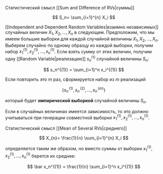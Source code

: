 
Статистический смысл [[Sum and Difference of RVs|суммы]]

$$
S_n= \sum_{i=1}^{n} X_i
$$

[[Independent and Dependent Random Variables|взаимно независимых]] случайных величин $X_1, X_2,\ldots, X_n$ в следующем. Предположим, что мы имеем большие выборки для каждой случайной величины $X_1, X_2,\ldots, X_n$. Выберем случайно по одному образцу из каждой выборки, получим набор $x_1^{(1)}, x_2^{(1)}, \ldots, x_n^{(1)}$. Если взять сумму от этих величин, получим одну [[Random Variable|реализацию]] $s_n^{(1)}$ случайной величины $S_n$:

$$
s_n^{(1)} = \sum_{i=1}^n  x_i^{(1)}
$$

Если повторить это $m$ раз, сформируется набор из $m$ реализаций

$$
\bigl\{s_n^{\,(1)},\,s_n^{\,(2)},\,\dots,\,s_n^{\,(m)}\bigr\}
$$

который будет **эмпирической выборкой** случайной величины $S_n$.

Если в случайных величинах имеется зависимость, то это должно учитываться при генерации совместной выборки $x_1^{(1)}, x_2^{(1)}, \ldots, x_n^{(1)}$.

Статистический смысл [[Mean of Several RVs|среднего]]

$$
X_{n}= \frac{1}{n} \sum_{i=1}^{n} X_i
$$

определяется таким же образом, но вместо суммы от выборки $x_1^{(1)}, x_2^{(1)}, \ldots, x_n^{(1)}$ берется их среднее:

$$
\bar x_n^{(1)} = \frac{1}{n} \sum_{i=1}^n  x_i^{(1)}
$$

